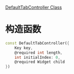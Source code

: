 
[DefaultTabController Class](https://api.flutter.dev/flutter/material/DefaultTabController-class.html)

# 构造函数

```dart
const DefaultTabController({
	Key key,
	@required int length,
	int initialIndex: 0,
	@required Widget child
})
```